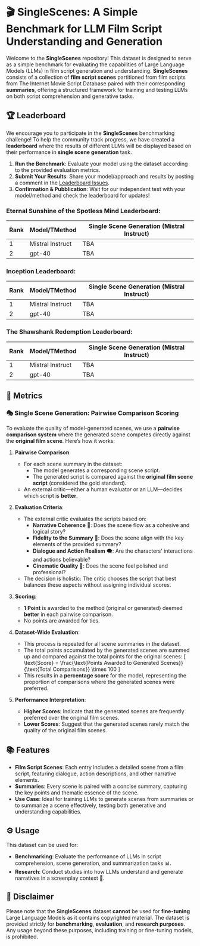 # 🎬 SingleScenes: A Simple Benchmark for LLM Film Script Understanding and Generation

Welcome to the **SingleScenes** repository! This dataset is designed to serve as a simple benchmark for evaluating the capabilities of Large Language Models (LLMs) in film script generation and understanding. **SingleScenes** consists of a collection of **film script scenes** partitioned from film scripts from The Internet Movie Script Database paired with their corresponding **summaries**, offering a structured framework for training and testing LLMs on both script comprehension and generative tasks.

## 🏆 Leaderboard

We encourage you to participate in the **SingleScenes** benchmarking challenge! To help the community track progress, we have created a **leaderboard** where the results of different LLMs will be displayed based on their performance in **single scene generation** task.

1. **Run the Benchmark**: Evaluate your model using the dataset according to the provided evaluation metrics.
2. **Submit Your Results**: Share your model/approach and results by posting a comment in the [Leaderboard Issues](https://github.com/yourusername/SingleScenes/issues).
3. **Confirmation & Pubblication**: Wait for our independent test with your model/method and check the leaderboard for updates!

### **Eternal Sunshine of the Spotless Mind** Leaderboard:

| Rank | Model/TMethod      | Single Scene Generation (Mistral Instruct) |
|------|--------------------|--------------------------------------------|
| 1    | Mistral Instruct   | TBA                                        |
| 2    | gpt-40             | TBA                                        |

### **Inception** Leaderboard:

| Rank | Model/TMethod      | Single Scene Generation (Mistral Instruct) |
|------|--------------------|--------------------------------------------|
| 1    | Mistral Instruct   | TBA                                        |
| 2    | gpt-40             | TBA                                        |

### **The Shawshank Redemption** Leaderboard:

| Rank | Model/TMethod      | Single Scene Generation (Mistral Instruct) |
|------|--------------------|--------------------------------------------|
| 1    | Mistral Instruct   | TBA                                        |
| 2    | gpt-40             | TBA                                        |

## 📏 Metrics

### 🎭 Single Scene Generation: Pairwise Comparison Scoring

To evaluate the quality of model-generated scenes, we use a **pairwise comparison system** where the generated scene competes directly against the **original film scene**. Here’s how it works:

1. **Pairwise Comparison**:
   - For each scene summary in the dataset:
     - The model generates a corresponding scene script.
     - The generated script is compared against the **original film scene script** (considered the gold standard).
   - An external critic—either a human evaluator or an LLM—decides which script is **better**.

2. **Evaluation Criteria**:
   - The external critic evaluates the scripts based on:
     - **Narrative Coherence** 🧩: Does the scene flow as a cohesive and logical story?
     - **Fidelity to the Summary** 🎯: Does the scene align with the key elements of the provided summary?
     - **Dialogue and Action Realism** 🗨️: Are the characters' interactions and actions believable?
     - **Cinematic Quality** 🎥: Does the scene feel polished and professional?
   - The decision is holistic: The critic chooses the script that best balances these aspects without assigning individual scores.

3. **Scoring**:
   - **1 Point** is awarded to the method (original or generated) deemed **better** in each pairwise comparison.
   - No points are awarded for ties.

4. **Dataset-Wide Evaluation**:
   - This process is repeated for all scene summaries in the dataset.
   - The total points accumulated by the generated scenes are summed up and compared against the total points for the original scenes:
     \[
     \text{Score} = \frac{\text{Points Awarded to Generated Scenes}}{\text{Total Comparisons}} \times 100
     \]
   - This results in a **percentage score** for the model, representing the proportion of comparisons where the generated scenes were preferred.

5. **Performance Interpretation**:
   - **Higher Scores**: Indicate that the generated scenes are frequently preferred over the original film scenes.
   - **Lower Scores**: Suggest that the generated scenes rarely match the quality of the original film scenes.


## 📚 Features

- **Film Script Scenes**: Each entry includes a detailed scene from a film script, featuring dialogue, action descriptions, and other narrative elements.
- **Summaries**: Every scene is paired with a concise summary, capturing the key points and thematic essence of the scene.
- **Use Case**: Ideal for training LLMs to generate scenes from summaries or to summarize a scene effectively, testing both generative and understanding capabilities.

## ⚙️ Usage

This dataset can be used for:

- **Benchmarking**: Evaluate the performance of LLMs in script comprehension, scene generation, and summarization tasks 📊.
- **Research**: Conduct studies into how LLMs understand and generate narratives in a screenplay context 🔬.

## 🚫 Disclaimer

Please note that the **SingleScenes** dataset **cannot** be used for **fine-tuning** Large Language Models as it contains copyrighted material. The dataset is provided strictly for **benchmarking**, **evaluation**, and **research purposes**. Any usage beyond these purposes, including training or fine-tuning models, is prohibited.



